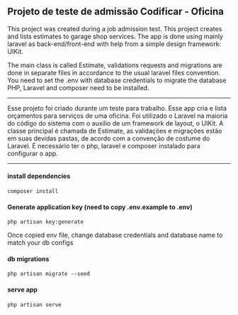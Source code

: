 ## Projeto de teste de admissão Codificar - Oficina

This project was created during a job admission test. This project creates and lists estimates to garage shop services.
The app is done using mainly laravel as back-end/front-end with help from a simple design framework: UIKit.

The main class is called Estimate, validations requests and migrations are done in separate files in accordance to the usual laravel files convention.
You need to set the .env with database credentials to migrate the database
PHP, Laravel and composer need to be installed.

------------------------------

Esse projeto foi criado durante um teste para trabalho. Esse app cria e lista orçamentos para serviços de uma oficina. Foi utilizado o Laravel na maioria do código
do sistema com o auxílio de um framework de layout, o UIKit.
A classe principal é chamada de Estimate, as validações e migrações estão em suas devidas pastas, de acordo com a convenção de costume do Laravel.
É necessário ter o php, laravel e composer instalado para configurar o app.

------------------------------

#### install dependencies
```
composer install
```

#### Generate application key (need to copy .env.example to .env)
```
php artisan key:generate
```

Once copied env file, change database credentials and database name to match your db configs

#### db migrations
```
php artisan migrate --seed
```

#### serve app
```
php artisan serve
```